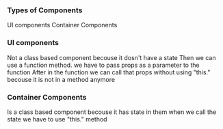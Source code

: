 ### Types of Components

UI components
Container Components

### UI components

Not a class based component becouse it dosn't have a state
Then we can use a function method. we have to pass props as a parameter to the function
After in the function we can call that props without using "this." becouse it is not in a method anymore

### Container Components

Is a class based component becouse it has state in them
when we call the state we have to use "this." method
